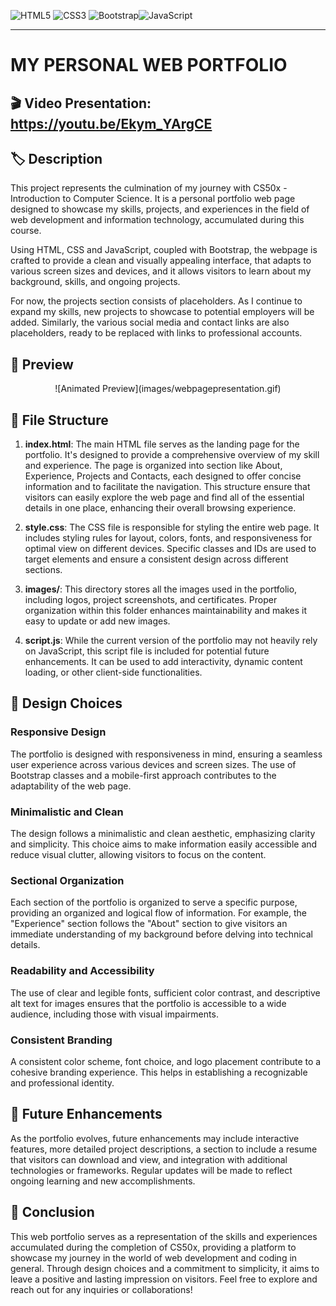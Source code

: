 ![HTML5](https://img.shields.io/badge/html5-%23E34F26.svg?style=for-the-badge&logo=html5&logoColor=white) ![CSS3](https://img.shields.io/badge/css3-%231572B6.svg?style=for-the-badge&logo=css3&logoColor=white) ![Bootstrap](https://img.shields.io/badge/bootstrap-%238511FA.svg?style=for-the-badge&logo=bootstrap&logoColor=white)![JavaScript](https://img.shields.io/badge/javascript-%23323330.svg?style=for-the-badge&logo=javascript&logoColor=%23F7DF1E) 

---

# MY PERSONAL WEB PORTFOLIO
## :clapper: Video Presentation:  https://youtu.be/Ekym_YArgCE


## :label: **Description**
This project represents the culmination of my journey with CS50x - Introduction to Computer Science. 
It is a personal portfolio web page designed to showcase my skills, projects, and experiences in the field of web development and information technology, accumulated during this course. 

Using HTML, CSS and JavaScript, coupled with Bootstrap, the webpage is crafted to provide a clean and visually appealing interface, that adapts to various screen sizes and devices, and it allows visitors to learn about my background, skills, and ongoing projects.

For now, the projects section consists of placeholders. As I continue to expand my skills, new projects to showcase to potential employers will be added. Similarly, the various social media and contact links are also placeholders, ready to be replaced with links to professional accounts.

## 👀 Preview

<p align="center">
![Animated Preview](images/webpagepresentation.gif)
</p>

## 📁 File Structure

1. **index.html**: The main HTML file serves as the landing page for the portfolio. It's designed to provide a comprehensive overview of my skill and experience. The page is organized into section like About, Experience, Projects and Contacts, each designed to offer concise information and to facilitate the navigation. This structure ensure that visitors can easily explore the web page and find all of the essential details in one place, enhancing their overall browsing experience.

2. **style.css**: The CSS file is responsible for styling the entire web page. It includes styling rules for layout, colors, fonts, and responsiveness for optimal view on different devices. Specific classes and IDs are used to target elements and ensure a consistent design across different sections.

3. **images/**: This directory stores all the images used in the portfolio, including logos, project screenshots, and certificates. Proper organization within this folder enhances maintainability and makes it easy to update or add new images.

4. **script.js**: While the current version of the portfolio may not heavily rely on JavaScript, this script file is included for potential future enhancements. It can be used to add interactivity, dynamic content loading, or other client-side functionalities.

## 🎨 Design Choices

### Responsive Design

The portfolio is designed with responsiveness in mind, ensuring a seamless user experience across various devices and screen sizes. The use of Bootstrap classes and a mobile-first approach contributes to the adaptability of the web page.

### Minimalistic and Clean

The design follows a minimalistic and clean aesthetic, emphasizing clarity and simplicity. This choice aims to make information easily accessible and reduce visual clutter, allowing visitors to focus on the content.

### Sectional Organization

Each section of the portfolio is organized to serve a specific purpose, providing an organized and logical flow of information. For example, the "Experience" section follows the "About" section to give visitors an immediate understanding of my background before delving into technical details.

### Readability and Accessibility

The use of clear and legible fonts, sufficient color contrast, and descriptive alt text for images ensures that the portfolio is accessible to a wide audience, including those with visual impairments.

### Consistent Branding

A consistent color scheme, font choice, and logo placement contribute to a cohesive branding experience. This helps in establishing a recognizable and professional identity.

## 🔮 Future Enhancements

As the portfolio evolves, future enhancements may include interactive features, more detailed project descriptions, a section to include a resume that visitors can download and view, and integration with additional technologies or frameworks. Regular updates will be made to reflect ongoing learning and new accomplishments.

## 🚀 Conclusion

This web portfolio serves as a representation of the skills and experiences accumulated during the completion of CS50x, providing a platform to showcase my journey in the world of web development and coding in general. Through design choices and a commitment to simplicity, it aims to leave a positive and lasting impression on visitors. Feel free to explore and reach out for any inquiries or collaborations!
